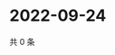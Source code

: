 # 2022-09-24

共 0 条

<!-- BEGIN WEIBO -->
<!-- 最后更新时间 Sat Sep 24 2022 00:27:49 GMT+0800 (China Standard Time) -->

<!-- END WEIBO -->
